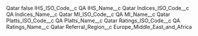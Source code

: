 <?xml version="1.0" encoding="UTF-8"?>
<CustomMetadata xmlns="http://soap.sforce.com/2006/04/metadata" xmlns:xsi="http://www.w3.org/2001/XMLSchema-instance" xmlns:xsd="http://www.w3.org/2001/XMLSchema">
    <label>Qatar</label>
    <protected>false</protected>
    <values>
        <field>IHS_ISO_Code__c</field>
        <value xsi:type="xsd:string">QA</value>
    </values>
    <values>
        <field>IHS_Name__c</field>
        <value xsi:type="xsd:string">Qatar</value>
    </values>
    <values>
        <field>Indices_ISO_Code__c</field>
        <value xsi:type="xsd:string">QA</value>
    </values>
    <values>
        <field>Indices_Name__c</field>
        <value xsi:type="xsd:string">Qatar</value>
    </values>
    <values>
        <field>MI_ISO_Code__c</field>
        <value xsi:type="xsd:string">QA</value>
    </values>
    <values>
        <field>MI_Name__c</field>
        <value xsi:type="xsd:string">Qatar</value>
    </values>
    <values>
        <field>Platts_ISO_Code__c</field>
        <value xsi:type="xsd:string">QA</value>
    </values>
    <values>
        <field>Platts_Name__c</field>
        <value xsi:type="xsd:string">Qatar</value>
    </values>
    <values>
        <field>Ratings_ISO_Code__c</field>
        <value xsi:type="xsd:string">QA</value>
    </values>
    <values>
        <field>Ratings_Name__c</field>
        <value xsi:type="xsd:string">Qatar</value>
    </values>
    <values>
        <field>Referral_Region__c</field>
        <value xsi:type="xsd:string">Europe_Middle_East_and_Africa</value>
    </values>
</CustomMetadata>
